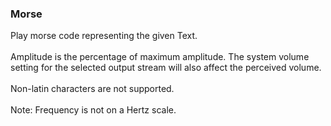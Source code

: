 ### Morse

Play morse code representing the given Text.\
\
Amplitude is the percentage of maximum amplitude. The system volume
setting for the selected output stream will also affect the perceived
volume.\
\
Non-latin characters are not supported.\
\
Note: Frequency is not on a Hertz scale.
